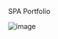 SPA Portfolio

![image](https://user-images.githubusercontent.com/31407044/210847600-764309e3-c4c6-4f63-b29b-25e64054edcc.png)
